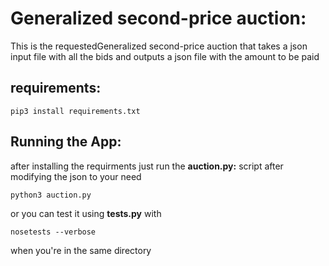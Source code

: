 # Generalized second-price auction:
This is the requestedGeneralized second-price auction that takes a json input file with all the bids and outputs a json file with the amount to be paid  

## requirements:

```
pip3 install requirements.txt
```

## Running the App:
after installing the requirments just run the **auction.py:** script after modifying the json to your need 
```
python3 auction.py
```
or you can test it using **tests.py** with  

```
nosetests --verbose
```
when you're in the same directory 


